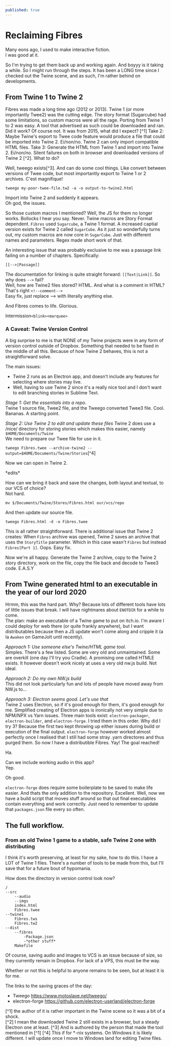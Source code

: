 ```yaml
---
published: true
---
```

# Reclaiming Fibres

Many eons ago, I used to make interactive fiction.  
I was good at it.  

So I'm trying to get them back up and working again. And boyyy is it taking a while. So I might run through the steps. It has been a LONG time since I checked out the Twine scene, and as such, I'm rather behind on developments. 

## From Twine 1 to Twine 2

Fibres was made a long time ago (2012 or 2013). Twine 1 (or more importantly Twee2) was the cutting edge. The story format (Sugarcube) had some limitations, so custom macros were all the rage. Porting from Twine 1 to 2 was easy. A tool that advertised as such could be downloaded and ran. Did it work? Of course not. It was from 2015, what did I expect? [^1] Take 2: Maybe Twine's export to Twee code feature would produce a file that could be imported into Twine 2. Ei/non/no. Twine 2 can only import compatible HTML files. Take 3: Generate the HTML from Twine 1 and import into Twine 2. Ei/non/no. Silent failures on both in browser and downloaded versions of Twine 2 [^2]. What to do?  

Well, tweego exists[^3]. And can do some cool things. Like convert between versions of Twee code, but most importantly export to Twine 1 or 2 archives. C'est magnifique!  

``tweego my-poor-twee-file.tw2 -a -o output-to-twine2.html``  

Import into Twine 2 and suddenly it appears.  
Oh god, the issues.  

So those custom macros I mentioned? Well, the JS for them no longer works. Bollocks I hear you say. Never. Twine macros are Story Format dependent. `Fibres` used `Sugarcube`, a Twine 1 format. A increased captial version exists for Twine 2 called `SugarCube`. As it just so wonderfully turns out, my custom macros are now core in `SugarCube`. Just with different names and parameters. Regex made short work of that.  

An interesting issue that was probably exclusive to me was a passage link failing on a number of chapters. Specifically:  

``[[-->|Passage]]``  

The documentation for linking is quite straight forward: ``[[Text|Link]]``. So why does `-->` fail?  
Well, how are Twine2 files stored? HTML. And what is a comment in HTML? That's right 
``<!--comment-->``  
Easy fix, just replace --> with literally anything else. 

And Fibres comes to life. Glorious.  

Intermission`<blink><marquee>`

### A Caveat: Twine Version Control

A big surprise to me is that NONE of my Twine projects were in any form of version control outside of Dropbox. Something that needed to be fixed in the middle of all this. Because of how Twine 2 behaves, this is not a straightforward solve.  

The main issues:
- Twine 2 runs as an Electron app, and doesn't include any features for selecting where stories may live.
- Well, having to use Twine 2 since it's a really nice tool and I don't want to edit branching stories in Sublime Text.  

*Stage 1: Get the essentials into a repo.*  
Twine 1 source file, Twee2 file, and the Tweego converted Twee3 file. Cool. Bananas. A starting point.  

*Stage 2: Use Twine 2 to edit and update these files* 
Twine 2 does use a /nice/ directory for storing stories which makes this easier, namely ``$HOME/Documents/Twine``  
We need to prepare our Twee file for use in it.  

``tweego Fibres.twee --archive-twine2 --output=$HOME/Documents/Twine/Stories``[^4]  

Now we can open in Twine 2.  

\*edits\*  

How can we bring it back and save the changes, both layout and textual, to our VCS of choice?  
Not hard.  

``mv $/Documents/Twine/Stores/Fibres.html our/vcs/repo``  

And then update our source file.  

``tweego Fibres.html -d -o Fibres.twee``  

This is all rather straightforward. There is additional issue that Twine 2 creates: When `Fibres` archive was opened, Twine 2 saves an archive that uses the ``StoryTitle`` parameter. Which in this case wasn't `Fibres` but instead `Fibres[Part 1]`. Oops. Easy fix.  

Now we're all happy. Generate the Twine 2 archive, copy to the Twine 2 story directory, work on the file, copy the file back and decode to Twee3 code. E.A.S.Y

## From Twine generated html to an executable in the year of our lord 2020

Hrmm, this was the hard part. Why? Because lots of different tools have lots of little issues that break. I will have nightmares about `ENOTDIR` for a while to come.  
The plan: make an executable of a Twine game to put on itch.io. I'm aware I could deploy for web there (or quite frankly anywhere), but I want distributables because then a JS update won't come along and cripple it (a la `Awaken` on GameJolt until recently).  

*Approach 1: Use someone else's Twine/HTML game tool.*  
Simples. There's a few listed. Some are very old and unmaintained. Some are overkill (one day I'll try you Cradle). A promising one called HTMLE exists. It however doesn't work nicely at uses a very old nw.js build. Not ideal.   

*Approach 2: Do my own NW.js build*  
This did not look particularly fun and lots of people have moved away from NW.js to...  

*Approach 3: Electron seems good. Let's use that*  
Twine 2 uses Electron, so if it's good enough for them, it's good enough for me. 
Simplified creating of Electron apps is ironically not very simple due to NPM/NPX vs Yarn issues. Three main tools exist: `electron-packager`, `electron-builder`, and `electron-forge`. I tried them in this order. Why did I try 3? Because the first two kept throwing up either issues during build or execution of the final output. `electron-forge` however worked almost perfectly once I realised that I still had some stray .yarn directores and thus purged them.
So now I have a distributible Fibres. Yay! The goal reached!  

Ha.  

Can we include working audio in this app?  
Yep.  

Oh good.  

`electron-forge` does require some boilerplate to be saved to make life easier. And thats the only addition to the repository. Excellent. Well, now we have a build script that moves stuff around so that out final executables contain everything and work correctly. Just need to remember to update that ``packages.json`` file every so often.  

## The full workflow. 
### From an old Twine 1 game to a stable, safe Twine 2 one with distributing

I think it's worth preserving, at least for my sake, how to do this. I have a LOT of Twine 1 files. There's a number of tools to be made from this, but I'll save that for a future bout of hypomania.  

How does the directory in version control look now?  
    
	/
	--src
        --audio
        --imgs
        index.html
        Fibres.twee
    --twine1
        Fibres.tws
        Fibres.tw2
    --dist
        --fibres
            -Package.json
            -*other stuff*
        Makefile
    

Of course, saving audio and images to VCS is an issue because of size, so they currently remain in Dropbox. For lack of a VPS, this must be the way.

Whether or not this is helpful to anyone remains to be seen, but at least it is for me.

The links to the saving graces of the day:
- Tweego <https://www.motoslave.net/tweego/>
- electron-forge <https://github.com/electron-userland/electron-forge>


[^1] the author of it is rather important in the Twine scene so it was a bit of a shock.  
[^2] I mean the downloaded Twine 2 still exists in a browser, but a steady Electron one at least.
[^3] And is authored by the person that made the tool mentioned in [^1]
[^4] This if for \*-nix systems. On Windows it is likely different. I will update once I move to Windows land for editing Twine files.

